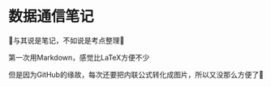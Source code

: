 # 数据通信笔记

:hatched_chick:与其说是笔记，不如说是考点整理:hatched_chick:

第一次用Markdown，感觉比LaTeX方便不少

但是因为GitHub的缘故，每次还要把内联公式转化成图片，所以又没那么方便了:shit:

